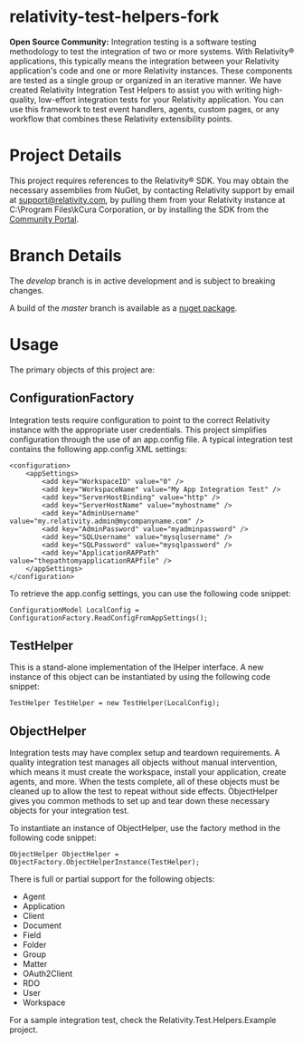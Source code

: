 ﻿# relativity-test-helpers-fork

**Open Source Community:** Integration testing is a software testing methodology to test the integration of two or more systems. With Relativity® applications, this typically means the integration between your Relativity application's code and one or more Relativity instances. These components are tested as a single group or organized in an iterative manner. We have created Relativity Integration Test Helpers to assist you with writing high-quality, low-effort integration tests for your Relativity application. You can use this framework to test event handlers, agents, custom pages, or any workflow that combines these Relativity extensibility points.

# Project Details

This project requires references to the Relativity® SDK. You may obtain the necessary assemblies from NuGet, by contacting Relativity support by email at support@relativity.com, by pulling them from your Relativity instance at C:\Program Files\kCura Corporation, or by installing the SDK from the [Community Portal](https://community.relativity.com/s/files).

# Branch Details

The _develop_ branch is in active development and is subject to breaking changes.
 
A build of the _master_ branch is available as a [nuget package](https://www.nuget.org/packages/RelativityDev.RelativityTestHelpers/).

# Usage

The primary objects of this project are:

## ConfigurationFactory

Integration tests require configuration to point to the correct Relativity instance with the appropriate user credentials. This project simplifies configuration through the use of an app.config file. A typical integration test contains the following app.config XML settings:

```
<configuration>
	<appSettings>
		<add key="WorkspaceID" value="0" />
		<add key="WorkspaceName" value="My App Integration Test" />
		<add key="ServerHostBinding" value="http" />
		<add key="ServerHostName" value="myhostname" />
		<add key="AdminUsername" value="my.relativity.admin@mycompanyname.com" />
		<add key="AdminPassword" value="myadminpassword" />
		<add key="SQLUsername" value="mysqlusername" />
		<add key="SQLPassword" value="mysqlpassword" />
		<add key="ApplicationRAPPath" value="thepathtomyapplicationRAPfile" />
	</appSettings>
</configuration>
```

To retrieve the app.config settings, you can use the following code snippet:

```
ConfigurationModel LocalConfig = ConfigurationFactory.ReadConfigFromAppSettings();
```

## TestHelper

This is a stand-alone implementation of the IHelper interface. A new instance of this object can be instantiated by using the following code snippet:

```
TestHelper TestHelper = new TestHelper(LocalConfig);
```

## ObjectHelper

Integration tests may have complex setup and teardown requirements. A quality integration test manages all objects without manual intervention, which means it must create the workspace, install your application, create agents, and more. When the tests complete, all of these objects must be cleaned up to allow the test to repeat without side effects. ObjectHelper gives you common methods to set up and tear down these necessary objects for your integration test.

To instantiate an instance of ObjectHelper, use the factory method in the following code snippet:

```
ObjectHelper ObjectHelper = ObjectFactory.ObjectHelperInstance(TestHelper);
```

There is full or partial support for the following objects:

* Agent
* Application
* Client
* Document
* Field
* Folder
* Group
* Matter
* OAuth2Client
* RDO
* User
* Workspace

For a sample integration test, check the Relativity.Test.Helpers.Example project.